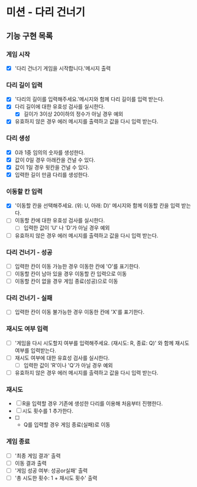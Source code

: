 # 미션 - 다리 건너기

## 기능 구현 목록

### 게임 시작

- [x] '다리 건너기 게임을 시작합니다.'메시지 출력

### 다리 길이 입력

- [x] '다리의 길이를 입력해주세요.'메시지와 함께 다리 길이를 입력 받는다.
- [x] 다리 길이에 대한 유효성 검사를 실시한다.
  - [x] 길이가 3이상 20이하의 정수가 아닐 경우 예외
- [x] 유효하지 않은 경우 에러 메시지를 출력하고 값을 다시 입력 받는다.

### 다리 생성

- [x] 0과 1중 임의의 숫자를 생성한다.
- [x] 값이 0일 경우 아래칸을 건널 수 있다.
- [x] 값이 1일 경우 윗칸을 건널 수 있다.
- [x] 입력한 길이 만큼 다리를 생성한다.

### 이동할 칸 입력

- [x] '이동할 칸을 선택해주세요. (위: U, 아래: D)' 메시지와 함께 이동할 칸을 입력 받는다.
- [ ] 이동할 칸에 대한 유효성 검사를 실시한다.
  - [ ] 입력한 값이 'U' 나 'D'가 아닐 경우 예외
- [ ] 유효하지 않은 경우 에러 메시지를 출력하고 값을 다시 입력 받는다.

### 다리 건너기 - 성공

- [ ] 입력한 칸이 이동 가능한 경우 이동한 칸에 'O'를 표기한다.
- [ ] 이동할 칸이 남아 있을 경우 이동할 칸 입력으로 이동
- [ ] 이동할 칸이 없을 경우 게임 종료(성공)으로 이동

### 다리 건너기 - 실패

- [ ] 입력한 칸이 이동 불가능한 경우 이동한 칸에 'X'를 표기한다.

### 재시도 여부 입력

- [ ] '게임을 다시 시도할지 여부를 입력해주세요. (재시도: R, 종료: Q)' 와 함께 재시도 여부를 입력받는다.
- [ ] 재시도 여부에 대한 유효성 검사를 실시한다.
  - [ ] 입력한 값이 'R'이나 'Q'가 아닐 경우 예외
- [ ] 유효하지 않은 경우 에러 메시지를 출력하고 값을 다시 입력 받는다.

### 재시도

- [ ] R을 입력할 경우 기존에 생성한 다리를 이용해 처음부터 진행한다.
- [ ] 시도 횟수를 1 추가한다.
- [ ] - Q를 입력할 경우 게임 종료(실패)로 이동

### 게임 종료

- [ ] '최종 게임 결과' 출력
- [ ] 이동 결과 출력
- [ ] '게임 성공 여부: 성공or실패' 출력
- [ ] '총 시도한 횟수: 1 + 재시도 횟수' 출력
